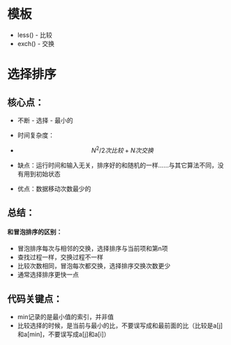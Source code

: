 # 模板

- less() - 比较
- exch() - 交换



# 选择排序

## 核心点：

- 不断 - 选择 - 最小的

- 时间复杂度：

- $$
  N^2/2次 比较 + N次 交换
  $$

- 缺点：运行时间和输入无关，排序好的和随机的一样……与其它算法不同，没有用到初始状态

- 优点：数据移动次数最少的

## 总结：

#### 和冒泡排序的区别：

- 冒泡排序每次与相邻的交换，选择排序与当前项和第n项
- 查找过程一样，交换过程不一样
- 比较次数相同，冒泡每次都交换，选择排序交换次数更少
- 通常选择排序更快一点

## 代码关键点：

- min记录的是最小值的索引，并非值
- 比较选择的时候，是当前与最小的比，不要误写成和最前面的比（比较是a[j]和a[min]，不要误写成a[j]和a[i]）